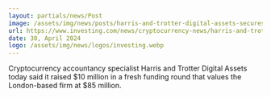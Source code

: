 ```yaml
---
layout: partials/news/Post
image: /assets/img/news/posts/harris-and-trotter-digital-assets-secures-10-million-in-funding-3405938.jpeg
url: https://www.investing.com/news/cryptocurrency-news/harris-and-trotter-digital-assets-secures-10-million-in-funding-3405938
date: 30, April 2024
logo: /assets/img/news/logos/investing.webp
---
```


Cryptocurrency accountancy specialist Harris and Trotter Digital Assets today said it raised $10 million in a fresh funding round that values the London-based firm at $85 million. 
